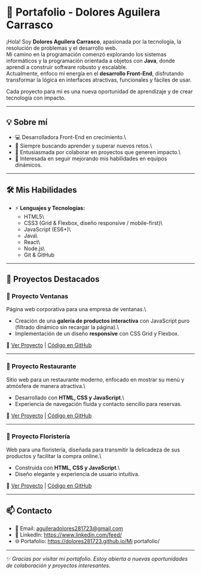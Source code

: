 # 🚀 Portafolio - Dolores Aguilera Carrasco

¡Hola! Soy **Dolores Aguilera Carrasco**, apasionada por la tecnología,
la resolución de problemas y el desarrollo web.\
Mi camino en la programación comenzó explorando los sistemas
informáticos y la programación orientada a objetos con **Java**, donde
aprendí a construir software robusto y escalable.\
Actualmente, enfoco mi energía en el **desarrollo Front-End**,
disfrutando transformar la lógica en interfaces atractivas, funcionales
y fáciles de usar.

Cada proyecto para mí es una nueva oportunidad de aprendizaje y de crear
tecnología con impacto.

------------------------------------------------------------------------

## 💡 Sobre mí

-   💻 Desarrolladora Front-End en crecimiento.\
-   🌱 Siempre buscando aprender y superar nuevos retos.\
-   🤝 Entusiasmada por colaborar en proyectos que generen impacto.\
-   🎯 Interesada en seguir mejorando mis habilidades en equipos
    dinámicos.

------------------------------------------------------------------------

## 🛠️ Mis Habilidades

-   ⚡ **Lenguajes y Tecnologías:**
    -   HTML5\
    -   CSS3 (Grid & Flexbox, diseño responsive / mobile-first)\
    -   JavaScript (ES6+)\
    -   Java\
    -   React\
    -   Node.js\
    -   Git & GitHub

------------------------------------------------------------------------

## 📂 Proyectos Destacados

### 🔹 Proyecto Ventanas

Página web corporativa para una empresa de ventanas.\
- Creación de una **galería de productos interactiva** con JavaScript
puro (filtrado dinámico sin recargar la página).\
- Implementación de un diseño **responsive** con CSS Grid y Flexbox.

🔗 [Ver Proyecto](https://dolores281723.github.io/ventanas-europa-web/) \| [Código en GitHub](https://github.com/Dolores281723/ventanas-europa-web.git)

------------------------------------------------------------------------

### 🔹 Proyecto Restaurante

Sitio web para un restaurante moderno, enfocado en mostrar su menú y
atmósfera de manera atractiva.\
- Desarrollado con **HTML, CSS y JavaScript**.\
- Experiencia de navegación fluida y contacto sencillo para reservas.

🔗 [Ver Proyecto](https://dolores281723.github.io/restaurante-nativa-web/) \| [Código en GitHub](https://github.com/Dolores281723/restaurante-nativa-web.git)

------------------------------------------------------------------------

### 🔹 Proyecto Floristería

Web para una floristería, diseñada para transmitir la delicadeza de sus
productos y facilitar la compra online.\
- Construida con **HTML, CSS y JavaScript**.\
- Diseño elegante y experiencia de usuario intuitiva.

🔗 [Ver Proyecto](https://dolores281723.github.io/floristeria-florDeLuna-web/) \| [Código en GitHub](https://github.com/Dolores281723/floristeria-florDeLuna-web.git)

------------------------------------------------------------------------

## 📫 Contacto

-   📧 Email: aguileradolores281723@gmail.com
-   💼 LinkedIn: https://www.linkedin.com/feed/
-   🌐 Portafolio: https://dolores281723.github.io/Mi portafolio/

------------------------------------------------------------------------

✨ *Gracias por visitar mi portafolio. Estoy abierta a nuevas
oportunidades de colaboración y proyectos interesantes.*
